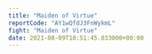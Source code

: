 ```yaml
---
title: "Maiden of Virtue"
reportCode: "AY1wQfdJ3FnWykmL"
fight: "Maiden of Virtue"
date: 2021-08-09T18:51:45.833000+00:00
---
```

